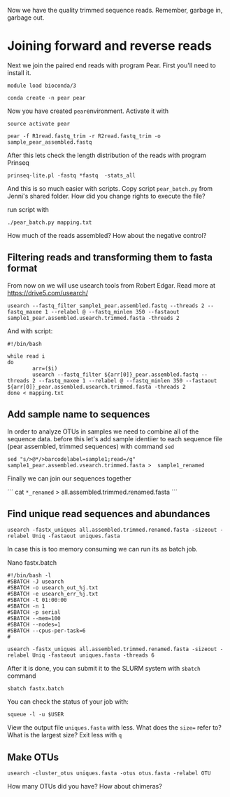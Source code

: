 Now we have the quality trimmed sequence reads. Remember, garbage in, garbage out. 

# Joining forward and reverse reads

Next we join the paired end reads with program Pear. First you'll need to install it. 

```
module load bioconda/3

conda create -n pear pear
```
Now you have created `pear`environment. Activate it with 
```
source activate pear
```
```
pear -f R1read.fastq_trim -r R2read.fastq_trim -o sample_pear_assembled.fastq
```

After this lets check the length distribution of the reads with program Prinseq

```
prinseq-lite.pl -fastq *fastq  -stats_all
```
And this is so much easier with scripts. Copy script `pear_batch.py` from Jenni's shared folder. How did you change rights to execute the file?

run script with
```
./pear_batch.py mapping.txt
```
How much of the reads assembled? How about the negative control?

## Filtering reads and transforming them to fasta format
From now on we will use usearch tools from Robert Edgar. Read more at https://drive5.com/usearch/

```
usearch --fastq_filter sample1_pear.assembled.fastq --threads 2 --fastq_maxee 1 --relabel @ --fastq_minlen 350 --fastaout sample1_pear.assembled.usearch.trimmed.fasta -threads 2
```
And with script: 
```
#!/bin/bash

while read i
do
        arr=($i)
        usearch --fastq_filter ${arr[0]}_pear.assembled.fastq --threads 2 --fastq_maxee 1 --relabel @ --fastq_minlen 350 --fastaout ${arr[0]}_pear.assembled.usearch.trimmed.fasta -threads 2
done < mapping.txt
```

## Add sample name to sequences
In order to analyze OTUs in samples we need to combine all of the sequence data. before this let's add sample identiier to each sequence file (pear assembled, trimmed sequences) with command `sed`

```
sed "s/>@*/>barcodelabel=sample1;read=/g"  sample1_pear.assembled.vsearch.trimmed.fasta >  sample1_renamed
```
Finally we can join our sequences together

´´´
cat `*_renamed` > all.assembled.trimmed.renamed.fasta
´´´
## Find unique read sequences and abundances
```
usearch -fastx_uniques all.assembled.trimmed.renamed.fasta -sizeout -relabel Uniq -fastaout uniques.fasta
```

In case this is too memory consuming we can run its as batch job. 

Nano fastx.batch

```
#!/bin/bash -l
#SBATCH -J usearch
#SBATCH -o usearch_out_%j.txt
#SBATCH -e usearch_err_%j.txt
#SBATCH -t 01:00:00
#SBATCH -n 1
#SBATCH -p serial
#SBATCH --mem=100
#SBATCH --nodes=1  
#SBATCH --cpus-per-task=6
#

usearch -fastx_uniques all.assembled.trimmed.renamed.fasta -sizeout -relabel Uniq -fastaout uniques.fasta -threads 6
```
After it is done, you can submit it to the SLURM system with `sbatch` command

```
sbatch fastx.batch
```
You can check the status of your job with:

```
squeue -l -u $USER
```
View the output file `uniques.fasta` with less. What does the `size=` refer to? What is the largest size? Exit less with `q`

## Make OTUs

```
usearch -cluster_otus uniques.fasta -otus otus.fasta -relabel OTU
```
How many OTUs did you have? How about chimeras?
